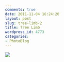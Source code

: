 ```yaml
---
comments: true
date: 2011-11-04 16:24:20
layout: post
slug: tree-limb-2
title: Tree Limb
wordpress_id: 4773
categories:
- PhotoBlog
---
```


![](http://ryanfitzer.com/main/wp-content/uploads/2011/11/photo-950x709.jpg)
